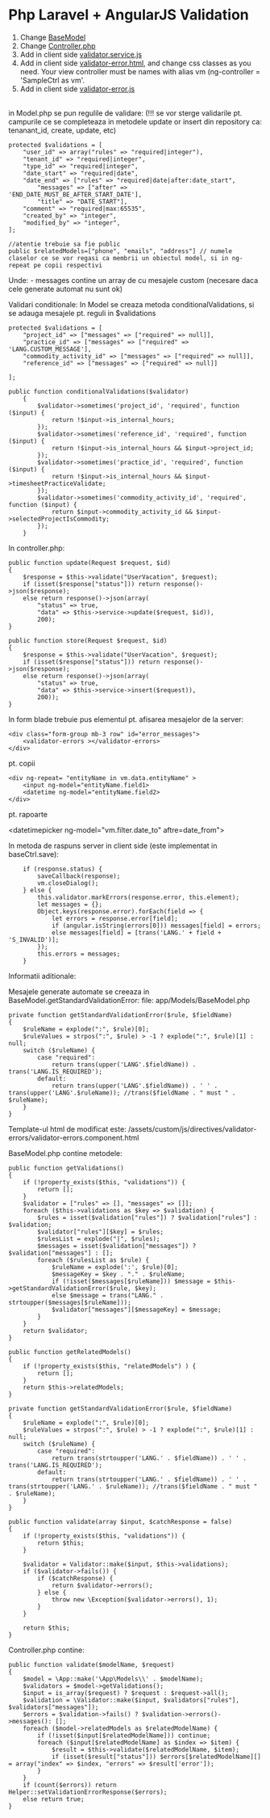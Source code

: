 # Php Laravel + AngularJS Validation

01. Change <a href='https://github.com/bogdanim36/laravel-validations/blob/master/src/BaseModel.php' target='_blank'>BaseModel</a>
02. Change <a href='https://github.com/bogdanim36/laravel-validations/blob/master/src/Controller.php' target='_blank'>Controller.php</a>
03. Add in client side <a href='https://github.com/bogdanim36/laravel-validations/blob/master/src/validator.service.js' target='_blank'>validator.service.js</a>
04. Add in client side <a href='https://github.com/bogdanim36/laravel-validations/blob/master/src/validator-erros.component.html' target='_blank'>validator-error.html</a>, and change css classes as you need. Your view controller must be names with alias vm (ng-controller = 'SampleCtrl as vm'.
05. Add in client side <a href='https://github.com/bogdanim36/laravel-validations/blob/master/src/validator-erros.component.js' target='_blank'>validator-error.js</a>

<br>in Model.php se pun regulile de validare:
(!!! se vor sterge validarile pt. campurile ce se completeaza in metodele update  or insert din repository ca: tenanant_id, create, update, etc)

    protected $validations = [
		"user_id" => array("rules" => "required|integer"),
		"tenant_id" => "required|integer",
		"type_id" => "required|integer",
		"date_start" => "required|date",
		"date_end" => ["rules" => "required|date|after:date_start",
			"messages" => ["after" => 'END_DATE_MUST_BE_AFTER_START_DATE'],
			"title" => "DATE_START"],
		"comment" => "required|max:65535",
		"created_by" => "integer",
		"modified_by" => "integer",
	];
	
	//atentie trebuie sa fie public
	public $relatedModels=["phone", "emails", "address"] // numele claselor ce se vor regasi ca membrii un obiectul model, si in ng-repeat pe copii respectivi
	
Unde:
	- messages contine un array de  cu mesajele custom (necesare daca cele generate automat nu sunt ok)

Validari conditionale: In Model se creaza metoda conditionalValidations, si se adauga mesajele pt. reguli in $validations

    protected $validations = [
		"project_id" => ["messages" => ["required" => null]],
		"practice_id" => ["messages" => ["required" => 'LANG.CUSTOM_MESSAGE'],
		"commodity_activity_id" => ["messages" => ["required" => null]],
		"reference_id" => ["messages" => ["required" => null]]

	];
    
    public function conditionalValidations($validator)
        {
            $validator->sometimes('project_id', 'required', function ($input) {
                return !$input->is_internal_hours;
            });
            $validator->sometimes('reference_id', 'required', function ($input) {
                return !$input->is_internal_hours && $input->project_id;
            });
            $validator->sometimes('practice_id', 'required', function ($input) {
                return !$input->is_internal_hours && $input->timesheetPracticeValidate;
            });
            $validator->sometimes('commodity_activity_id', 'required', function ($input) {
                return $input->commodity_activity_id && $input->selectedProjectIsCommodity;
            });
        }
        
In controller.php:

	public function update(Request $request, $id)
	{
		$response = $this->validate("UserVacation", $request);
		if (isset($response["status"])) return response()->json($response);
		else return response()->json(array(
			"status" => true,
			"data" => $this->service->update($request, $id)),
			200);
	}

	public function store(Request $request, $id)
	{
		$response = $this->validate("UserVacation", $request);
		if (isset($response["status"])) return response()->json($response);
		else return response()->json(array(
			"status" => true,
			"data" => $this->service->insert($request)),
			200));
	}

In form blade trebuie pus elementul pt. afisarea mesajelor de la server:
    
    <div class="form-group mb-3 row" id="error_messages">
        <validator-errors ></validator-errors>
    </div>
    
pt. copii
    
    <div ng-repeat= "entityName in vm.data.entityName" > 
        <input ng-model="entityName.field1>
        <datetime ng-model="entityName.field2>
    </div>

pt. rapoarte
 
 <lookup ng-model="vm.filter.user_id" required></lookup>
 <datetimepicker ng-model="vm.filter.date_to" aftre=date_from"></datetimepicker>
 
 
In metoda de raspuns server in client side (este implementat in baseCtrl.save):

        if (response.status) {
            saveCallback(response);
            vm.closeDialog();
        } else {
            this.validator.markErrors(response.error, this.element);
            let messages = {};
            Object.keys(response.error).forEach(field => {
                let errors = response.error[field];
                if (angular.isString(errors[0])) messages[field] = errors;
                else messages[field] = [trans('LANG.' + field + 'S_INVALID')];
            });
            this.errors = messages;
        }

Informatii aditionale:

Mesajele generate automate se creeaza in BaseModel.getStandardValidationError:
file: app/Models/BaseModel.php

    private function getStandardValidationError($rule, $fieldName)
	{
		$ruleName = explode(":", $rule)[0];
		$ruleValues = strpos(":", $rule) > -1 ? explode(":", $rule)[1] : null;
		switch ($ruleName) {
			case "required":
				return trans(upper('LANG'.$fieldName)) . trans('LANG.IS_REQUIRED');
			default:
				return trans(upper('LANG'.$fieldName)) . ' ' . trans(upper('LANG'.$ruleName)); //trans($fieldName . " must " . $ruleName);
		}
	}

Template-ul html de modificat este:
	/assets/custom/js/directives/validator-errors/validator-errors.component.html

BaseModel.php contine metodele:

	public function getValidations()
	{
		if (!property_exists($this, "validations")) {
			return [];
		}
		$validator = ["rules" => [], "messages" => []];
		foreach ($this->validations as $key => $validation) {
			$rules = isset($validation["rules"]) ? $validation["rules"] : $validation;
			$validator["rules"][$key] = $rules;
			$rulesList = explode("|", $rules);
			$messages = isset($validation["messages"]) ? $validation["messages"] : [];
			foreach ($rulesList as $rule) {
				$ruleName = explode(':', $rule)[0];
				$messageKey = $key . "." . $ruleName;
				if (!isset($messages[$ruleName])) $message = $this->getStandardValidationError($rule, $key);
				else $message = trans("LANG." . strtoupper($messages[$ruleName]));
				$validator["messages"][$messageKey] = $message;
			}
		}
		return $validator;
	}

	public function getRelatedModels()
	{
		if (!property_exists($this, "relatedModels") ) {
			return [];
		}
		return $this->relatedModels;
	}

	private function getStandardValidationError($rule, $fieldName)
	{
		$ruleName = explode(":", $rule)[0];
		$ruleValues = strpos(":", $rule) > -1 ? explode(":", $rule)[1] : null;
		switch ($ruleName) {
			case "required":
				return trans(strtoupper('LANG.' . $fieldName)) . ' ' . trans('LANG.IS_REQUIRED');
			default:
				return trans(strtoupper('LANG.' . $fieldName)) . ' ' . trans(strtoupper('LANG.' . $ruleName)); //trans($fieldName . " must " . $ruleName);
		}
	}

	public function validate(array $input, $catchResponse = false)
	{
		if (!property_exists($this, "validations")) {
			return $this;
		}

		$validator = Validator::make($input, $this->validations);
		if ($validator->fails()) {
			if ($catchResponse) {
				return $validator->errors();
			} else {
				throw new \Exception($validator->errors(), 1);
			}
		}

		return $this;
	}


Controller.php contine:

	public function validate($modelName, $request)
	{
		$model = \App::make('\App\Models\\' . $modelName);
		$validators = $model->getValidations();
		$input = is_array($request) ? $request : $request->all();
		$validation = \Validator::make($input, $validators["rules"], $validators["messages"]);
		$errors = $validation->fails() ? $validation->errors()->messages(): [];
		foreach ($model->relatedModels as $relatedModelName) {
			if (!isset($input[$relatedModelName])) continue;
			foreach ($input[$relatedModelName] as $index => $item) {
				$result = $this->validate($relatedModelName, $item);
				if (isset($result["status"])) $errors[$relatedModelName][] = array("index" => $index, "errors" => $result['error']);
			}
		}
		if (count($errors)) return Helper::setValidationErrorResponse($errors);
		else return true;
	}
